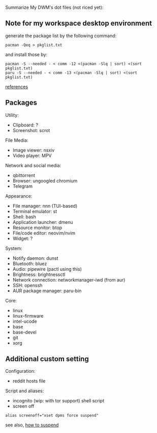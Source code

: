 Summarize My DWM's dot files (not riced yet):

## Note for my workspace desktop environment
generate the package list by the following command:

```shell
pacman -Qeq > pkglist.txt
```

and install those by:

```shell
pacman -S --needed - < comm -12 <(pacman -Slq | sort) <(sort pkglist.txt)
paru -S --needed - < comm -13 <(pacman -Slq | sort) <(sort pkglist.txt)
```

[references](https://wiki.archlinux.org/title/Pacman/Tips_and_tricks#Install_packages_from_a_list)

## Packages

Utility:
- Clipboard: ?
- Screenshot: scrot

File Media:
- Image viewer: nsxiv
- Video player: MPV

Network and social media:
- qbittorrent
- Browser: ungoogled chromium
- Telegram

Appearance:
- File manager: nnn (TUI-based)
- Terminal emulator: st
- Shell: bash
- Application launcher: dmenu
- Resource monitor: btop
- File/code editor: neovim/nvim
- Widget: ?

System:
- Notify daemon: dunst
- Bluetooth: bluez
- Audio: pipewire (pactl using this)
- Brightness: brightnessctl
- Network connection: networkmanager-iwd (from aur)
- SSH: openssh
- AUR package manager: paru-bin

Core:
- linux
- linux-firmware
- intel-ucode
- base
- base-devel
- git
- xorg

## Additional custom setting

Configuration:
- reddit hosts file

Script and aliases:
- incognito (wip: with tor support) shell script
- screen off

```shell
alias screenoff="xset dpms force suspend" 
```

see also, [how to suspend](https://askubuntu.com/questions/1792/how-can-i-suspend-hibernate-from-command-line)

